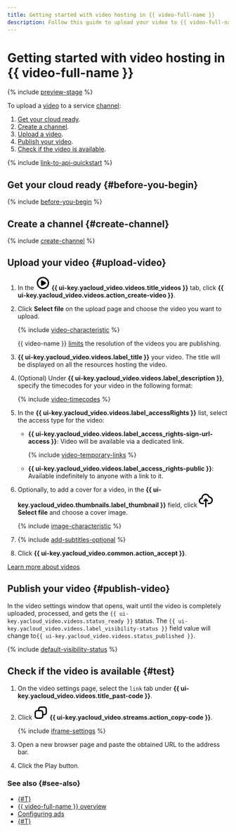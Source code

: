 ```yaml
---
title: Getting started with video hosting in {{ video-full-name }}
description: Follow this guide to upload your video to {{ video-full-name }} and publish it.
---
```


# Getting started with video hosting in {{ video-full-name }}

{% include [preview-stage](../_includes/video/preview-stage.md) %}

To upload a [video](./concepts/index.md#videos) to a service [channel](./concepts/index.md#channels):
1. [Get your cloud ready](#before-you-begin).
1. [Create a channel](#create-channel).
1. [Upload a video](#upload-video).
1. [Publish your video](#publish-video).
1. [Check if the video is available](#test).

{% include [link-to-api-quickstart](../_includes/video/link-to-api-quickstart.md) %}

## Get your cloud ready {#before-you-begin}

{% include [before-you-begin](../_includes/video/before-you-begin.md) %}

## Create a channel {#create-channel}

{% include [create-channel](../_includes/video/create-channel.md) %}

## Upload your video {#upload-video}

1. In the ![video](../_assets/console-icons/circle-play.svg) **{{ ui-key.yacloud_video.videos.title_videos }}** tab, click **{{ ui-key.yacloud_video.videos.action_create-video }}**.
1. Click **Select file** on the upload page and choose the video you want to upload.

    {% include [video-characteristic](../_includes/video/video-characteristic-multiple.md) %}

    {{ video-name }} [limits](./concepts/limits.md) the resolution of the videos you are publishing.

1. **{{ ui-key.yacloud_video.videos.label_title }}** your video. The title will be displayed on all the resources hosting the video.
1. (Optional) Under **{{ ui-key.yacloud_video.videos.label_description }}**, specify the timecodes for your video in the following format:
   
    {% include [video-timecodes](../_includes/video/video-timecodes.md) %}

1. In the **{{ ui-key.yacloud_video.videos.label_accessRights }}** list, select the access type for the video:

    * **{{ ui-key.yacloud_video.videos.label_access_rights-sign-url-access }}**: Video will be available via a dedicated link.
          
        {% include [video-temporary-links](../_includes/video/video-temporary-links.md) %}

    * **{{ ui-key.yacloud_video.videos.label_access_rights-public }}**: Available indefinitely to anyone with a link to it.

1. Optionally, to add a cover for a video, in the **{{ ui-key.yacloud_video.thumbnails.label_thumbnail }}** field, click ![upload](../_assets/console-icons/cloud-arrow-up-in.svg) **Select file** and choose a cover image.

    {% include [image-characteristic](../_includes/video/image-characteristic.md) %}

1. {% include [add-subtitles-optional](../_includes/video/add-subtitles-optional.md) %}
1. Click **{{ ui-key.yacloud_video.common.action_accept }}**.

[Learn more about videos](./concepts/videos.md)

## Publish your video {#publish-video}

In the video settings window that opens, wait until the video is completely uploaded, processed, and gets the `{{ ui-key.yacloud_video.videos.status_ready }}` status. The `{{ ui-key.yacloud_video.videos.label_visibility-status }}` field value will change to`{{ ui-key.yacloud_video.videos.status_published }}`.

{% include [default-visibility-status](../_includes/video/default-visibility-status.md) %}

## Check if the video is available {#test}

1. On the video settings page, select the `link` tab under **{{ ui-key.yacloud_video.videos.title_past-code }}**.
1. Click ![copy](../_assets/console-icons/copy.svg) **{{ ui-key.yacloud_video.streams.action_copy-code }}**.

    {% include [iframe-settings](../_includes/video/iframe-settings.md) %}

1. Open a new browser page and paste the obtained URL to the address bar.
1. Click the Play button.

### See also {#see-also}

* [{#T}](streaming.md)
* [{{ video-full-name }} overview](./concepts/index.md)
* [Configuring ads](operations/channels/settings.md#ad-settings)
* [{#T}](troubleshooting.md)
